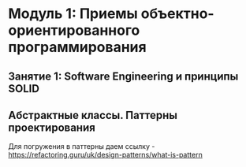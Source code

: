 # Модуль 1: Приемы объектно-ориентированного программирования

## Занятие 1: Software Engineering и принципы SOLID

## Абстрактные классы. Паттерны проектирования

Для погружения в паттерны даем ссылку - <https://refactoring.guru/uk/design-patterns/what-is-pattern>
